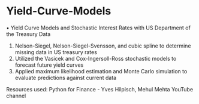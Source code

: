 # Yield-Curve-Models
$\bullet$ Yield Curve Models and Stochastic Interest Rates with US Department of the Treasury Data
1. Nelson-Siegel, Nelson-Siegel-Svensson, and cubic spline to determine missing data in US treasury rates 
2. Utilized the Vasicek and Cox-Ingersoll-Ross stochastic models to forecast future yield curves 
3. Applied maximum likelihood estimation and Monte Carlo simulation to evaluate predictions against current data


Resources used: Python for Finance - Yves Hilpisch, Mehul Mehta YouTube channel
